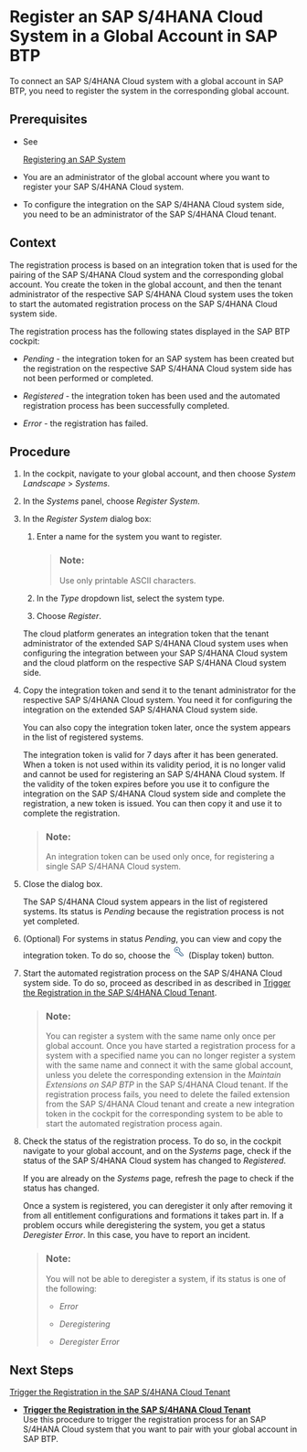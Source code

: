 <!-- loio28171b629f3549af8c1d66d7c8de5e18 -->

# Register an SAP S/4HANA Cloud System in a Global Account in SAP BTP

To connect an SAP S/4HANA Cloud system with a global account in SAP BTP, you need to register the system in the corresponding global account.



<a name="loio28171b629f3549af8c1d66d7c8de5e18__prereq_l4m_s5b_fhb"/>

## Prerequisites

-   See

    [Registering an SAP System](Registering_an_SAP_System_2ffdaff.md)

-   You are an administrator of the global account where you want to register your SAP S/4HANA Cloud system.

-   To configure the integration on the SAP S/4HANA Cloud system side, you need to be an administrator of the SAP S/4HANA Cloud tenant.




## Context

The registration process is based on an integration token that is used for the pairing of the SAP S/4HANA Cloud system and the corresponding global account. You create the token in the global account, and then the tenant administrator of the respective SAP S/4HANA Cloud system uses the token to start the automated registration process on the SAP S/4HANA Cloud system side.

The registration process has the following states displayed in the SAP BTP cockpit:

-   *Pending* - the integration token for an SAP system has been created but the registration on the respective SAP S/4HANA Cloud system side has not been performed or completed.

-   *Registered* - the integration token has been used and the automated registration process has been successfully completed.
-   *Error* - the registration has failed.



## Procedure

1.  In the cockpit, navigate to your global account, and then choose *System Landscape* \> *Systems*.

2.  In the *Systems* panel, choose *Register System*.

3.  In the *Register System* dialog box:

    1.  Enter a name for the system you want to register.

        > ### Note:  
        > Use only printable ASCII characters.

    2.  In the *Type* dropdown list, select the system type.

    3.  Choose *Register*.

    The cloud platform generates an integration token that the tenant administrator of the extended SAP S/4HANA Cloud system uses when configuring the integration between your SAP S/4HANA Cloud system and the cloud platform on the respective SAP S/4HANA Cloud system side.

4.  Copy the integration token and send it to the tenant administrator for the respective SAP S/4HANA Cloud system. You need it for configuring the integration on the extended SAP S/4HANA Cloud system side.

    You can also copy the integration token later, once the system appears in the list of registered systems.

    The integration token is valid for 7 days after it has been generated. When a token is not used within its validity period, it is no longer valid and cannot be used for registering an SAP S/4HANA Cloud system. If the validity of the token expires before you use it to configure the integration on the SAP S/4HANA Cloud system side and complete the registration, a new token is issued. You can then copy it and use it to complete the registration.

    > ### Note:  
    > An integration token can be used only once, for registering a single SAP S/4HANA Cloud system.

5.  Close the dialog box.

    The SAP S/4HANA Cloud system appears in the list of registered systems. Its status is *Pending* because the registration process is not yet completed.

6.  \(Optional\) For systems in status *Pending*, you can view and copy the integration token. To do so, choose the ![](images/ViewIntegrationToken_b8ec588.png) \(Display token\) button.

7.  Start the automated registration process on the SAP S/4HANA Cloud system side. To do so, proceed as described in as described in [Trigger the Registration in the SAP S/4HANA Cloud Tenant](Trigger_the_Registration_in_the_SAP_S4HANA_Cloud_Tenant_cadf8f6.md).

    > ### Note:  
    > You can register a system with the same name only once per global account. Once you have started a registration process for a system with a specified name you can no longer register a system with the same name and connect it with the same global account, unless you delete the corresponding extension in the *Maintain Extensions on SAP BTP* in the SAP S/4HANA Cloud tenant. If the registration process fails, you need to delete the failed extension from the SAP S/4HANA Cloud tenant and create a new integration token in the cockpit for the corresponding system to be able to start the automated registration process again.

8.  Check the status of the registration process. To do so, in the cockpit navigate to your global account, and on the *Systems* page, check if the status of the SAP S/4HANA Cloud system has changed to *Registered*.

    If you are already on the *Systems* page, refresh the page to check if the status has changed.

    Once a system is registered, you can deregister it only after removing it from all entitlement configurations and formations it takes part in. If a problem occurs while deregistering the system, you get a status *Deregister Error*. In this case, you have to report an incident.

    > ### Note:  
    > You will not be able to deregister a system, if its status is one of the following:
    > 
    > -   *Error*
    > 
    > -   *Deregistering*
    > 
    > -   *Deregister Error*




<a name="loio28171b629f3549af8c1d66d7c8de5e18__postreq_ncv_ypf_pmb"/>

## Next Steps

[Trigger the Registration in the SAP S/4HANA Cloud Tenant](Trigger_the_Registration_in_the_SAP_S4HANA_Cloud_Tenant_cadf8f6.md)

-   **[Trigger the Registration in the SAP S/4HANA Cloud Tenant](Trigger_the_Registration_in_the_SAP_S4HANA_Cloud_Tenant_cadf8f6.md "Use this procedure to trigger the registration process for an SAP S/4HANA Cloud system
		that you want to pair with your global account in SAP BTP.")**  
Use this procedure to trigger the registration process for an SAP S/4HANA Cloud system that you want to pair with your global account in SAP BTP.

